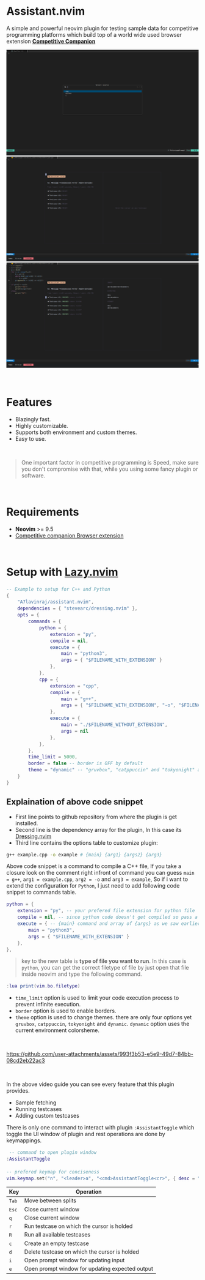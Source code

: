 # **Assistant.nvim**

A simple and powerful neovim plugin for testing sample data for competitive programming platforms which build top of a world wide used browser extension **[Competitive Companion](https://github.com/jmerle/competitive-companion)**

![DEMO](./assets/screenshot-1.png)
![DEMO](./assets/screenshot-2.png)
![DEMO](./assets/screenshot-3.png)

<br />

# **Features**

- Blazingly fast.
- Highly customizable.
- Supports both environment and custom themes.
- Easy to use.

<br />

> One important factor in competitive programming is Speed, make sure you don't compromise with that, while you using some fancy plugin or software.

<br />

# **Requirements**

- **Neovim** >= 9.5
- [Competitive companion Browser extension](https://github.com/jmerle/competitive-companion)

<br />

# **Setup with [Lazy.nvim](https://github.com/folke/lazy.nvim)**

```lua
-- Example to setup for C++ and Python
{
    "A7lavinraj/assistant.nvim",
    dependencies = { "stevearc/dressing.nvim" },
    opts = {
        commands = {
            python = {
                extension = "py",
                compile = nil,
                execute = {
                    main = "python3",
                    args = { "$FILENAME_WITH_EXTENSION" }
                },
            },
            cpp = {
                extension = "cpp",
                compile = {
                    main = "g++",
                    args = { "$FILENAME_WITH_EXTENSION", "-o", "$FILENAME_WITHOUT_EXTENSION" }
                },
                execute = {
                    main = "./$FILENAME_WITHOUT_EXTENSION",
                    args = nil
                },
            },
        },
        time_limit = 5000,
        border = false -- border is OFF by default
        theme = "dynamic" -- "gruvbox", "catppuccin" and "tokyonight" are also available
    }
}
```

## Explaination of above code snippet

- First line points to github repository from where the plugin is get installed.
- Second line is the dependency array for the plugin, In this case its [Dressing.nvim](https://github.com/stevearc/dressing.nvim)
- Third line contains the options table to customize plugin:

```sh
g++ example.cpp -o example # {main} {arg1} {args2} {arg3}
```

Above code snippet is a command to compile a C++ file, If you take a closure look on the comment right infront of command you can guess `main = g++`, `arg1 = example.cpp`, `arg2 = -o` and `arg3 = example`, So if i want to extend the configuration for `Python`, I just need to add following code snippet to commands table.

```lua
python = {
    extension = "py", -- your prefered file extension for python file
    compile = nil, -- since python code doesn't get compiled so pass a nil
    execute = { -- {main} command and array of {args} as we saw earlier.
        main = "python3",
        args = { "$FILENAME_WITH_EXTENSION" }
    },
},
```

> key to the new table is **type of file you want to run**. In this case is `python`, you can get the correct filetype of file by just open that file inside neovim and type the following command.

```lua
:lua print(vim.bo.filetype)
```

- `time_limit` option is used to limit your code execution process to prevent infinite execution.
- `border` option is used to enable borders.
- `theme` option is used to change themes. there are only four options yet `gruvbox`, `catppuccin`, `tokyonight` and `dynamic`. `dynamic` option uses the current environment colorsheme.

<br />

https://github.com/user-attachments/assets/993f3b53-e5e9-49d7-84bb-08cd2eb22ac3

<br />

In the above video guide you can see every feature that this plugin provides.

- Sample fetching
- Running testcases
- Adding custom testcases

There is only one command to interact with plugin `:AssistantToggle` which toggle the UI window of plugin and rest operations are done by keymappings.

```lua
 -- command to open plugin window
:AssistantToggle

-- prefered keymap for conciseness
vim.keymap.set("n", "<leader>a", "<cmd>AssistantToggle<cr>", { desc = "Assistant window toggle" })
```

| Key   | Operation                                       |
| ----- | ----------------------------------------------- |
| `Tab` | Move between splits                             |
| `Esc` | Close current window                            |
| `q`   | Close current window                            |
| `r`   | Run testcase on which the cursor is holded      |
| `R`   | Run all available testcases                     |
| `c`   | Create an empty testcase                        |
| `d`   | Delete testcase on which the cursor is holded   |
| `i`   | Open prompt window for updating input           |
| `e`   | Open prompt window for updating expected output |
